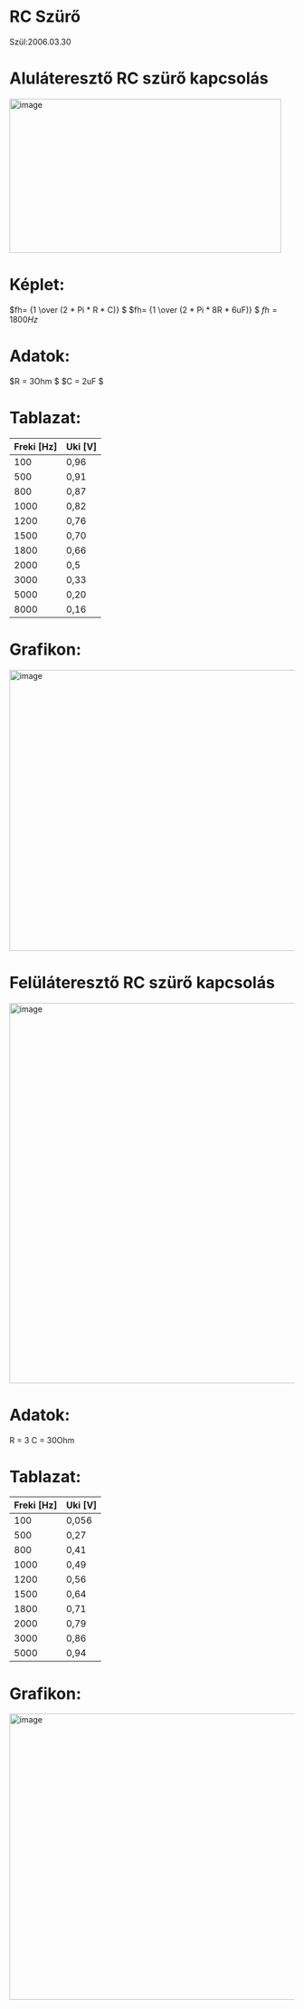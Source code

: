 # RC Szürő
Szül:2006.03.30

# Aluláteresztő RC szürő kapcsolás

<img width="480" height="272" alt="image" src="https://github.com/user-attachments/assets/35ae3212-3224-4dea-b95a-c6817170ee71" />

# Képlet: 

$fh= {1 \over (2 * Pi * R * C)} $
$fh= {1 \over (2 * Pi * 8R * 6uF)} $
$fh=1800Hz$

# Adatok:

$R = 3Ohm  $
$C = 2uF $

# Tablazat:
| Freki [Hz] | Uki [V] |
|------------| --------|
|    100     | 0,96    |
|    500     | 0,91    |
|    800     | 0,87    |
|    1000    | 0,82    |
|    1200    | 0,76    |
|    1500    | 0,70    |
|    1800    | 0,66    |
|    2000    | 0,5     |
|    3000    | 0,33    |
|    5000    | 0,20    |
|    8000    | 0,16    |

# Grafikon:
<img width="773" height="496" alt="image" src="https://github.com/user-attachments/assets/037d5ab7-88a2-496f-9e73-ec6adcc16fa9" />

# Felüláteresztő RC szürő kapcsolás
<img width="1028" height="671" alt="image" src="https://github.com/user-attachments/assets/f094311d-aa21-4001-a7ca-33384a39ba39" />

# Adatok:

R = 3
C = 30Ohm

# Tablazat:
| Freki [Hz] | Uki [V] |
|------------| --------|
|    100     | 0,056   |
|    500     | 0,27   |
|    800     | 0,41    |
|    1000    | 0,49    |
|    1200    | 0,56    |
|    1500    | 0,64   |
|    1800    | 0,71    |
|    2000    | 0,79     |
|    3000    | 0,86    |
|    5000    | 0,94   |

# Grafikon:
<img width="781" height="505" alt="image" src="https://github.com/user-attachments/assets/dcea2cd1-d211-4a98-b006-fdc08527520a" />





